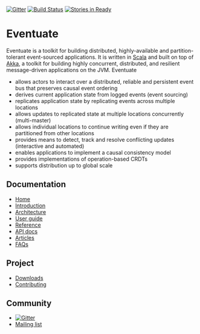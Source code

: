 [![Gitter](https://badges.gitter.im/Join%20Chat.svg)](https://gitter.im/RBMHTechnology/eventuate?utm_source=badge&utm_medium=badge&utm_campaign=pr-badge)
[![Build Status](https://travis-ci.org/RBMHTechnology/eventuate.svg?branch=master)](https://travis-ci.org/RBMHTechnology/eventuate)
[![Stories in Ready](https://badge.waffle.io/rbmhtechnology/eventuate.svg?label=ready&title=Ready)](http://waffle.io/rbmhtechnology/eventuate)

Eventuate
=========

Eventuate is a toolkit for building distributed, highly-available and partition-tolerant event-sourced applications. It is written in [Scala](http://www.scala-lang.org/) and built on top of [Akka](http://akka.io), a toolkit for building highly concurrent, distributed, and resilient message-driven applications on the JVM. Eventuate

- allows actors to interact over a distributed, reliable and persistent event bus that preserves causal event ordering
- derives current application state from logged events (event sourcing)
- replicates application state by replicating events across multiple locations
- allows updates to replicated state at multiple locations concurrently (multi-master)
- allows individual locations to continue writing even if they are partitioned from other locations
- provides means to detect, track and resolve conflicting updates (interactive and automated)
- enables applications to implement a causal consistency model
- provides implementations of operation-based CRDTs
- supports distribution up to global scale

Documentation
-------------

- [Home](http://rbmhtechnology.github.io/eventuate/)
- [Introduction](http://rbmhtechnology.github.io/eventuate/introduction.html)
- [Architecture](http://rbmhtechnology.github.io/eventuate/architecture.html)
- [User guide](http://rbmhtechnology.github.io/eventuate/user-guide.html)
- [Reference](http://rbmhtechnology.github.io/eventuate/reference.html)
- [API docs](http://rbmhtechnology.github.io/eventuate/latest/api/index.html)
- [Articles](http://rbmhtechnology.github.io/eventuate/resources.html)
- [FAQs](http://rbmhtechnology.github.io/eventuate/faq.html)

Project
-------

- [Downloads](http://rbmhtechnology.github.io/eventuate/download.html)
- [Contributing](http://rbmhtechnology.github.io/eventuate/developers.html)

Community
---------

- [![Gitter](https://badges.gitter.im/Join%20Chat.svg)](https://gitter.im/RBMHTechnology/eventuate?utm_source=badge&utm_medium=badge&utm_campaign=pr-badge)
- [Mailing list](https://groups.google.com/forum/#!forum/eventuate)

